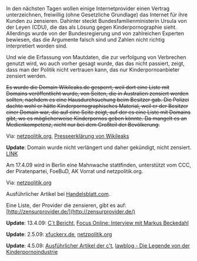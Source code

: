 <!--
.. title: Geplante Internetzensur in Deutschland
.. slug: 783-internetzensur-in-deutschland-ab-dem-17409
.. date: 2009-04-11 18:02:10
.. tags: Zensur,Internet,Politik,CDU,ISP
.. description: 
.. type: text
-->

In den nächsten Tagen wollen einige Internetprovider einen Vertrag unterzeichnen, freiwillig (ohne Gesetzliche Grundlage) das Internet für ihre Kunden zu zensieren. Dahinter steckt Bundesfamilienministerin Ursula von der Leyen (CDU), die das als Lösung gegen Kinderpornographie sieht. Allerdings wurde von der Bundesregierung und von zahlreichen Experten bewiesen, das die Argumente falsch sind und Zahlen nicht richtig interpretiert worden sind.
<!-- TEASER_END -->

Und wie die Erfassung von Mautdaten, die zur verfolgung von Verbrechen genutzt wird, wo auch vorher gesagt wurde, das das nicht passiert, zeigt, dass man der Politik nicht vertrauen kann, das nur Kinderpornoanbieter zensiert werden.

<del>Es wurde die Domain Wikileaks.de gesperrt, weil dort eine Liste mit Domains veröffentlicht wurde, von Seiten, die in Australien zensiert werden sollten, nachdem es eine Hausdurchsuchung beim Besitzer gab.
Die Polizei dachte wohl er hätte Kinderpornographisches Material, weil er der Besitzer einer Domain war, die auf eine Seite zeigt, auf der es eine Liste mit Domains gibt, wo es möglicherweise Kinderpornos geben könnte.
Da mangelt es an Medienkompetenz, nicht nur bei dem Großteil der Bevölkerung.</del>

Via: [netzpolitik.org](http://netzpolitik.org/2009/wikileaksde-gesperrt/), [Presseerklärung von Wikileaks](https://secure.wikileaks.org/wiki/Deutsche_Wikileaks_Domain_ohne_Vorwarnung_gesperrt)

**Update**: Domain wurde nicht verlängert und daher gekündigt, nicht zensiert. [LINK](http://netzpolitik.org/2009/die-aufklaerung-was-war-mit-wikileaksde-los/)

Am 17.4.09 wird in Berlin eine Mahnwache stattfinden, unterstützt vom CCC, der Piratenpartei, FoeBuD, AK Vorrat und netzpolitik.org.

Via: [netzpolitik.org](http://netzpolitik.org/2009/zensurproviderde-liste-der-zensurprovider/)

Ausführlicher Artikel bei [Handelsblatt.com](http://www.handelsblatt.com/politik/deutschland/experten-greifen-von-der-leyen-an;2234239).

Eine Liste, der Provider die zensieren, gibt es auf: [http://zensurprovider.de/](http://zensurprovider.de/)

**Update**: 13.4.09:
[C´t Bericht](http://netzpolitik.org/2009/ct-widerlegt-argumente-fuer-internet-zensur/), [Focus Online: Interview mit Markus Beckedahl](http://www.focus.de/digital/internet/tid-13930/interview-einfuehrung-der-digitalen-todesstrafe_aid_388735.html)

**Update**: 2.5.09:
[xfuckerx.de](http://xfuckerx.de/2009/04/27/warum-es-um-zensur-geht/), [netzpolitik.org](http://netzpolitik.org/2009/der-kampf-der-kulturen/)

**Update**: 4.5.09:
[Ausführlicher Artikel der c't](http://www.heise.de/ct/Die-Argumente-fuer-Kinderporno-Sperren-laufen-ins-Leere--/artikel/135867), [lawblog - Die Legende von der Kinderpornoindustrie](http://www.lawblog.de/index.php/archives/2009/03/25/die-legende-von-der-kinderpornoindustrie/)
